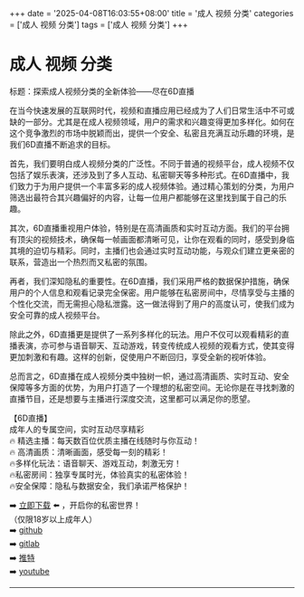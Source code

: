 +++
date = '2025-04-08T16:03:55+08:00'
title = '成人 视频 分类'
categories = ['成人 视频 分类']
tags = ['成人 视频 分类']
+++

# 成人 视频 分类

标题：探索成人视频分类的全新体验——尽在6D直播

在当今快速发展的互联网时代，视频和直播应用已经成为了人们日常生活中不可或缺的一部分。尤其是在成人视频领域，用户的需求和兴趣变得更加多样化。如何在这个竞争激烈的市场中脱颖而出，提供一个安全、私密且充满互动乐趣的环境，是我们6D直播不断追求的目标。

首先，我们要明白成人视频分类的广泛性。不同于普通的视频平台，成人视频不仅包括了娱乐表演，还涉及到了多人互动、私密聊天等多种形式。在6D直播中，我们致力于为用户提供一个丰富多彩的成人视频体验。通过精心策划的分类，为用户筛选出最符合其兴趣偏好的内容，让每一位用户都能够在这里找到属于自己的乐趣。

其次，6D直播重视用户体验，特别是在高清画质和实时互动方面。我们的平台拥有顶尖的视频技术，确保每一帧画面都清晰可见，让你在观看的同时，感受到身临其境的迫切与精彩。同时，主播们也会通过实时互动功能，与观众们建立更亲密的联系，营造出一个热烈而又私密的氛围。

再者，我们深知隐私的重要性。在6D直播，我们采用严格的数据保护措施，确保用户的个人信息和观看记录完全保密。用户能够在私密房间中，尽情享受与主播的个性化交流，而无需担心隐私泄露。这一做法得到了用户的高度认可，使我们成为安全可靠的成人视频平台。

除此之外，6D直播更是提供了一系列多样化的玩法。用户不仅可以观看精彩的直播表演，亦可参与语音聊天、互动游戏，转变传统成人视频的观看方式，使其变得更加刺激和有趣。这样的创新，促使用户不断回归，享受全新的视听体验。

总而言之，6D直播在成人视频分类中独树一帜，通过高清画质、实时互动、安全保障等多方面的优势，为用户打造了一个理想的私密空间。无论你是在寻找刺激的直播节目，还是想要与主播进行深度交流，这里都可以满足你的愿望。

【6D直播】  
成年人的专属空间，实时互动尽享精彩  
🔥 精选主播：每天数百位优质主播在线随时与你互动！  
🔥 高清画质：清晰画面，感受每一刻的精彩！  
🔥多样化玩法：语音聊天、游戏互动，刺激无穷！  
🔥私密房间：独享专属时光，体验真实的私密体验！  
🔥安全保障：隐私与数据安全，我们承诺严格保护！  

➡️ [立即下载](https://down123.s3.ap-east-1.amazonaws.com/down/down.html?channelCode=blog) ⬅️ ，开启你的私密世界！  
（仅限18岁以上成年人）  
➡️ [github](https://aldult-live.github.io/)  
➡️ [gitlab](https://seo-09598d.gitlab.io/)  
➡️ [推特](https://x.com/wegame33)  
➡️ [youtube](https://www.youtube.com/@6Dlive)

---
